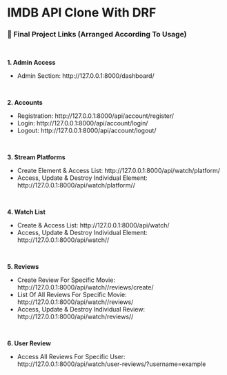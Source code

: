 # IMDB API Clone With DRF

<h3>🔗 Final Project Links (Arranged According To Usage)</h3>
<br>

<b>1. Admin Access</b>

<ul>
    <li>Admin Section: http://127.0.0.1:8000/dashboard/</li>
</ul>
<br>

<b>2. Accounts</b>

<ul>
    <li>Registration: http://127.0.0.1:8000/api/account/register/</li>
    <li>Login: http://127.0.0.1:8000/api/account/login/</li>
    <li>Logout: http://127.0.0.1:8000/api/account/logout/</li>
</ul>
<br>

<b>3. Stream Platforms</b>

<ul>
    <li>Create Element & Access List: http://127.0.0.1:8000/api/watch/platform/</li>
    <li>Access, Update & Destroy Individual Element: http://127.0.0.1:8000/api/watch/platform/<int:streamplatform_id>/</li>

</ul>
<br>

<b>4. Watch List</b>

<ul>
    <li>Create & Access List: http://127.0.0.1:8000/api/watch/</li>
    <li>Access, Update & Destroy Individual Element: http://127.0.0.1:8000/api/watch/<int:movie_id>/</li>
</ul>
<br>

<b>5. Reviews</b>

<ul>
    <li>Create Review For Specific Movie: http://127.0.0.1:8000/api/watch/<int:movie_id>/reviews/create/</li>
    <li>List Of All Reviews For Specific Movie: http://127.0.0.1:8000/api/watch/<int:movie_id>/reviews/</li>
    <li>Access, Update & Destroy Individual Review: http://127.0.0.1:8000/api/watch/reviews/<int:review_id>/</li>
</ul>
<br>

<b>6. User Review</b>

<ul>
    <li>Access All Reviews For Specific User: http://127.0.0.1:8000/api/watch/user-reviews/?username=example</li>
</ul>
<br>
